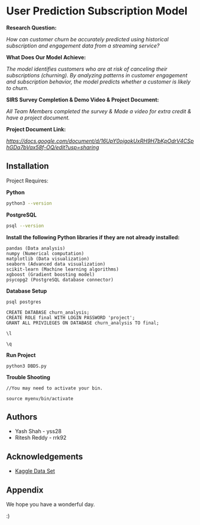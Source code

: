 
# User Prediction Subscription Model 

**Research Question:**

*How can customer churn be accurately predicted using historical subscription and engagement data from a streaming service?*

**What Does Our Model Achieve:**

*The model identifies customers who are at risk of canceling their subscriptions (churning). By analyzing patterns in customer engagement and subscription behavior, the model predicts whether a customer is likely to churn.*

**SIRS Survey Completion & Demo Video & Project Document:**

*All Team Members completed the survey & Made a video for extra credit & have a project document.*

**Project Document Link:** 

*https://docs.google.com/document/d/16UpY0ojgokUxRH9H7bKpOdrV4CSphGDq7bVax58f-OQ/edit?usp=sharing*





## Installation

Project Requires:

**Python**
```bash
python3 --version
```

**PostgreSQL**
```bash
psql --version
```
**Install the following Python libraries if they are not already installed:**

    pandas (Data analysis)
    numpy (Numerical computation)
    matplotlib (Data visualization)
    seaborn (Advanced data visualization)
    scikit-learn (Machine learning algorithms)
    xgboost (Gradient boosting model)
    psycopg2 (PostgreSQL database connector)

**Database Setup**
    
    psql postgres   

    CREATE DATABASE churn_analysis;
    CREATE ROLE final WITH LOGIN PASSWORD 'project';
    GRANT ALL PRIVILEGES ON DATABASE churn_analysis TO final;
    
    \l

    \q

**Run Project**
    
    python3 DBDS.py

**Trouble Shooting**
    
    //You may need to activate your bin.
    
    source myenv/bin/activate  
## Authors

- Yash Shah - yss28 
- Ritesh Reddy - rrk92



## Acknowledgements

 - [Kaggle Data Set](https://www.kaggle.com/datasets/raghunandan9605/streaming-service-customer-churn-prediction?resource=download)

## Appendix

We hope you have a wonderful day.

:)
